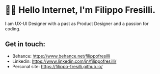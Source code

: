 # 👋🏻 Hello Internet, I'm Filippo Fresilli. 

I am UX-UI Designer with a past as Product Designer and a passion for coding. 

## Get in touch:

* Behance: https://www.behance.net/filippofresilli
* Linkedin: https://www.linkedin.com/in/filippofresilli/
* Personal site: https://filippo-fresilli.github.io/

